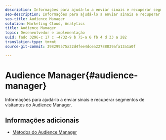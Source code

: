 ```yaml
---
description: Informações para ajudá-lo a enviar sinais e recuperar segmentos de visitantes do Audience Manager.
seo-description: Informações para ajudá-lo a enviar sinais e recuperar segmentos de visitantes do Audience Manager.
seo-title: Audience Manager
solution: Marketing Cloud, Analytics
title: Audience Manager
topic: Desenvolvedor e implementação
uuid: fadc 3296-c 17 c -4732-9 b 75-a 6 fb 4 d 33 a 282
translation-type: tm+mt
source-git-commit: 398299575a32d4fee4dcea22788839afa13a1a0f

---
```



# Audience Manager{#audience-manager}

Informações para ajudá-lo a enviar sinais e recuperar segmentos de visitantes do Audience Manager.

## Informações adicionais

+ [Métodos do Audience Manager](/help/windows-appstore/audiencemgmt/audience-manager-methods.md)